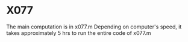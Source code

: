 # X077

The main computation is in x077.m
Depending on computer's speed, it takes approximately 5 hrs to run the entire code of x077.m
